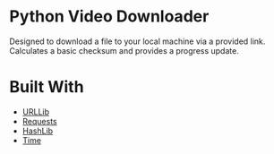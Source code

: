 # Python Video Downloader
Designed to download a file to your local machine via a provided link. Calculates a basic checksum and provides a progress update. 

# Built With
* [URLLib](https://docs.python.org/3/library/urllib.html)
* [Requests](http://docs.python-requests.org/en/master/)
* [HashLib](https://docs.python.org/3/library/hashlib.html)
* [Time](https://docs.python.org/3/library/time.html)
